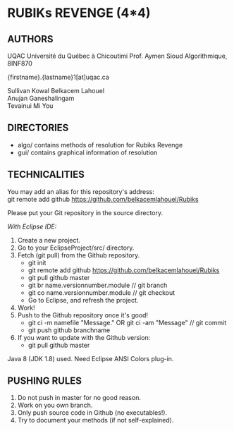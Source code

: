 # RUBIKs REVENGE (4*4)  

## AUTHORS  
UQAC Université du Québec à Chicoutimi 
Prof. Aymen Sioud
Algorithmique, 8INF870

{firstname}.{lastname}1[at]uqac.ca  

Sullivan Kowal
Belkacem Lahouel  
Anujan Ganeshalingam  
Tevainui Mi You  

## DIRECTORIES  
*    algo/ contains methods of resolution for Rubiks Revenge
*    gui/ contains graphical information of resolution

## TECHNICALITIES  
You may add an alias for this repository's address:  
git remote add github https://github.com/belkacemlahouel/Rubiks  

Please put your Git repository in the source directory.  

_With Eclipse IDE:_  

1.  Create a new project.  
2.  Go to your EclipseProject/src/ directory.  
3.  Fetch (git pull) from the Github repository.  
    -    git init
    -    git remote add github https://github.com/belkacemlahouel/Rubiks
    -    git pull github master
    -    git br name.versionnumber.module // git branch
    -    git co name.versionnumber.module // git checkout
    -    Go to Eclipse, and refresh the project.
4.  Work!  
5.  Push to the Github repository once it's good!  
    -    git ci -m namefile "Message." OR git ci -am "Message" // git commit
    -    git push github branchname
6.  If you want to update with the Github version:
    -    git pull github master    

Java 8 (JDK 1.8) used. Need Eclipse ANSI Colors plug-in.

## PUSHING RULES  
1. Do not push in master for no good reason.
2. Work on you own branch.
3. Only push source code in Github (no executables!).
4. Try to document your methods (if not self-explained).

